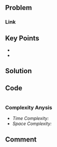 #

## Problem

### Link

## Key Points

*
*

## Solution

## Code

```cpp


```

### Complexity Anysis

* _Time Complexity:_
* _Space Complexity:_

## Comment
